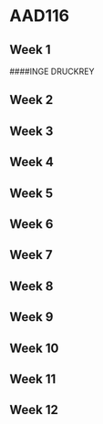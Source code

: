AAD116
======


Week 1
-------

####INGE DRUCKREY 



Week 2
-------


Week 3
-------

Week 4
-------

Week 5
-------

Week 6
-------

Week 7
-------

Week 8
-------

Week 9
-------

Week 10
-------

Week 11
-------

Week 12
-------

